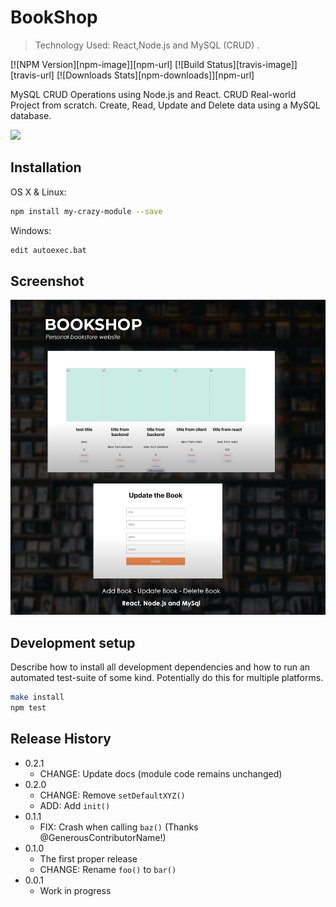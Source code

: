 # BookShop  
> Technology Used: React,Node.js and MySQL (CRUD) .

[![NPM Version][npm-image]][npm-url]
[![Build Status][travis-image]][travis-url]
[![Downloads Stats][npm-downloads]][npm-url]

MySQL CRUD Operations using Node.js and React. CRUD Real-world Project from scratch. Create, Read, Update and Delete data using a MySQL database.

![](header.png)

## Installation

OS X & Linux:

```sh
npm install my-crazy-module --save
```

Windows:

```sh
edit autoexec.bat
```

## Screenshot

![alt text](https://github.com/ozcod/blog/blob/main/bookshop.png?raw=true)

## Development setup

Describe how to install all development dependencies and how to run an automated test-suite of some kind. Potentially do this for multiple platforms.

```sh
make install
npm test
```

## Release History

* 0.2.1
    * CHANGE: Update docs (module code remains unchanged)
* 0.2.0
    * CHANGE: Remove `setDefaultXYZ()`
    * ADD: Add `init()`
* 0.1.1
    * FIX: Crash when calling `baz()` (Thanks @GenerousContributorName!)
* 0.1.0
    * The first proper release
    * CHANGE: Rename `foo()` to `bar()`
* 0.0.1
    * Work in progress


